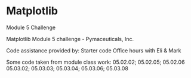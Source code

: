 # Matplotlib
Module 5 Challenge

Matplotlib Module 5 challenge - Pymaceuticals, Inc.

Code assistance provided by:
Starter code
Office hours with Eli & Mark

Some code taken from module class work:
05.02.02; 05.02.05; 05.02.06
05.03.02; 05.03.03; 05.03.04; 05.03.06; 05.03.08
